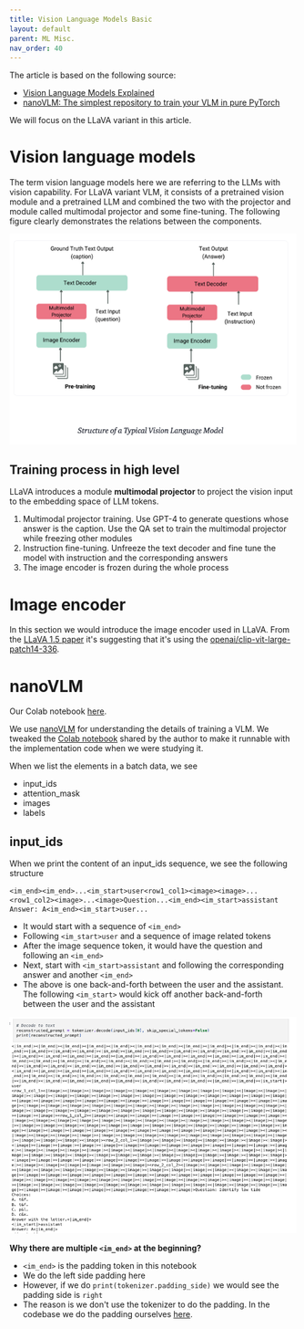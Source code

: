 ```yaml
---
title: Vision Language Models Basic
layout: default
parent: ML Misc.
nav_order: 40
---
```


The article is based on the following source:
- [Vision Language Models Explained](https://huggingface.co/blog/vlms)
- [nanoVLM: The simplest repository to train your VLM in pure PyTorch](https://huggingface.co/blog/nanovlm)

We will focus on the LLaVA variant in this article. 

# Vision language models
The term vision language models here we are referring to the LLMs with vision capability. For LLaVA variant VLM, it consists of a pretrained vision module and a pretrained LLM and combined the two with the projector and module called multimodal projector and some fine-tuning. The following figure clearly demonstrates the relations between the components.

![vlm_overview](/docs/ml_misc/vlm_basic/images/vlm_overview.png)

## Training process in high level
LLaVA introduces a module **multimodal projector** to project the vision input to the embedding space of LLM tokens. 

1. Multimodal projector training. Use GPT-4 to generate questions whose answer is the caption. Use the QA set to train the multimodal projector while freezing other modules
2. Instruction fine-tuning. Unfreeze the text decoder and fine tune the model with instruction and the corresponding answers
3. The image encoder is frozen during the whole process

# Image encoder

In this section we would introduce the image encoder used in LLaVA. From the [LLaVA 1.5 paper](https://arxiv.org/pdf/2310.03744) it's suggesting that it's using the [openai/clip-vit-large-patch14-336](https://huggingface.co/openai/clip-vit-large-patch14-336).

# nanoVLM

Our Colab notebook [here](https://github.com/allyoushawn/jupyter_notebook_projects/blob/main/ml_misc/workable_nanoVLM.ipynb).

We use [nanoVLM](https://github.com/huggingface/nanoVLM) for understanding the details of training a VLM. We tweaked the [Colab notebook](https://colab.research.google.com/github/huggingface/nanoVLM/blob/main/nanoVLM.ipynb) shared by the author to make it runnable with the implementation code when we were studying it.

When we list the elements in a batch data, we see

- input_ids
- attention_mask
- images
- labels

## input_ids

When we print the content of an input_ids sequence, we see the following structure
```text
<im_end><im_end>...<im_start>user<row1_col1><image><image>...<row1_col2><image>...<image>Question...<im_end><im_start>assistant Answer: A<im_end><im_start>user...
```

- It would start with a sequence of `<im_end>`
- Following `<im_start>user` and a sequence of image related tokens
- After the image sequence token, it would have the question and following an `<im_end>`
- Next, start with `<im_start>assistant` and following the corresponding answer and another `<im_end>`
- The above is one back-and-forth between the user and the assistant. The following `<im_start>` would kick off another back-and-forth between the user and the assistant

![input_ids_example1](/docs/ml_misc/vlm_basic/images/input_ids_example1.png)


**Why there are multiple `<im_end>` at the beginning?**
- `<im_end>` is the padding token in this notebook
- We do the left side padding here
- However, if we do `print(tokenizer.padding_side)` we would see the padding side is `right`
- The reason is we don't use the tokenizer to do the padding. In the codebase we do the padding ourselves [here](https://github.com/allyoushawn/nanoVLM/blob/main/data/collators.py#L52).